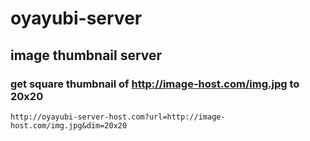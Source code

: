 oyayubi-server
==============

## image thumbnail server

### get square thumbnail of http://image-host.com/img.jpg to 20x20
```
http://oyayubi-server-host.com?url=http://image-host.com/img.jpg&dim=20x20
```
